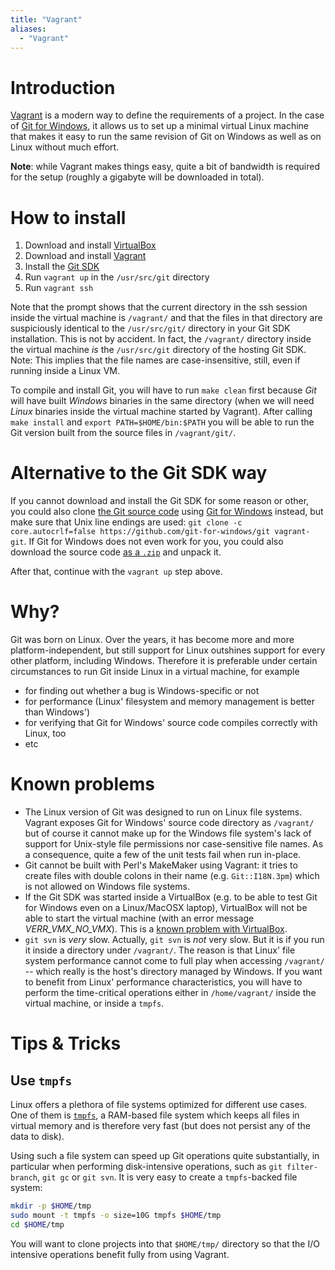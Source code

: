 ```yaml
---
title: "Vagrant"
aliases:
  - "Vagrant"
---
```

# Introduction

[Vagrant](https://www.vagrantup.com/) is a modern way to define the requirements of a project. In the case of [Git for Windows](https://gitforwindows.org/), it allows us to set up a minimal virtual Linux machine that makes it easy to run the same revision of Git on Windows as well as on Linux without much effort.

**Note**: while Vagrant makes things easy, quite a bit of bandwidth is required for the setup (roughly a gigabyte will be downloaded in total).

# How to install

1. Download and install [VirtualBox](https://www.virtualbox.org)
2. Download and install [Vagrant](https://www.vagrantup.com/)
3. Install the [Git SDK](https://gitforwindows.org/#download-sdk)
4. Run `vagrant up` in the `/usr/src/git` directory
5. Run `vagrant ssh`

Note that the prompt shows that the current directory in the ssh session inside the virtual machine is `/vagrant/` and that the files in that directory are suspiciously identical to the `/usr/src/git/` directory in your Git SDK installation. This is not by accident. In fact, the `/vagrant/` directory inside the virtual machine *is* the `/usr/src/git` directory of the hosting Git SDK. Note: This implies that the file names are case-insensitive, still, even if running inside a Linux VM.

To compile and install Git, you will have to run `make clean` first because *Git* will have built *Windows* binaries in the same directory (when we will need *Linux* binaries inside the virtual machine started by Vagrant). After calling `make install` and `export PATH=$HOME/bin:$PATH` you will be able to run the Git version built from the source files in `/vagrant/git/`.

# Alternative to the Git SDK way

If you cannot download and install the Git SDK for some reason or other, you could also clone [the Git source code](https://github.com/git-for-windows/git) using [Git for Windows](https://gitforwindows.org/) instead, but make sure that Unix line endings are used: `git clone -c core.autocrlf=false https://github.com/git-for-windows/git vagrant-git`. If Git for Windows does not even work for you, you could also download the source code [as a `.zip`](https://github.com/git-for-windows/git/archive/HEAD.zip) and unpack it.

After that, continue with the `vagrant up` step above.

# Why?

Git was born on Linux. Over the years, it has become more and more platform-independent, but still support for Linux outshines support for every other platform, including Windows. Therefore it is preferable under certain circumstances to run Git inside Linux in a virtual machine, for example

* for finding out whether a bug is Windows-specific or not
* for performance (Linux' filesystem and memory management is better than Windows')
* for verifying that Git for Windows' source code compiles correctly with Linux, too
* etc

# Known problems

* The Linux version of Git was designed to run on Linux file systems. Vagrant exposes Git for Windows' source code directory as `/vagrant/` but of course it cannot make up for the Windows file system's lack of support for Unix-style file permissions nor case-sensitive file names. As a consequence, quite a few of the unit tests fail when run in-place.
* Git cannot be built with Perl's MakeMaker using Vagrant: it tries to create files with double colons in their name (e.g. `Git::I18N.3pm`) which is not allowed on Windows file systems.
* If the Git SDK was started inside a VirtualBox (e.g. to be able to test Git for Windows even on a Linux/MacOSX laptop), VirtualBox will not be able to start the virtual machine (with an error message *VERR_VMX_NO_VMX*). This is a [known problem with VirtualBox](https://www.virtualbox.org/ticket/4032).
* `git svn` is *very* slow. Actually, `git svn` is *not* very slow. But it is if you run it inside a directory under `/vagrant/`. The reason is that Linux' file system performance cannot come to full play when accessing `/vagrant/` -- which really is the host's directory managed by Windows. If you want to benefit from Linux' performance characteristics, you will have to perform the time-critical operations either in `/home/vagrant/` inside the virtual machine, or inside a `tmpfs`.

# Tips & Tricks

## Use `tmpfs`

Linux offers a plethora of file systems optimized for different use cases. One of them is [`tmpfs`](https://www.kernel.org/doc/Documentation/filesystems/tmpfs.txt), a RAM-based file system which keeps all files in virtual memory and is therefore very fast (but does not persist any of the data to disk).

Using such a file system can speed up Git operations quite substantially, in particular when performing disk-intensive operations, such as `git filter-branch`, `git gc` or `git svn`. It is very easy to create a `tmpfs`-backed file system:

```bash
mkdir -p $HOME/tmp
sudo mount -t tmpfs -o size=10G tmpfs $HOME/tmp
cd $HOME/tmp
```

You will want to clone projects into that `$HOME/tmp/` directory so that the I/O intensive operations benefit fully from using Vagrant.
